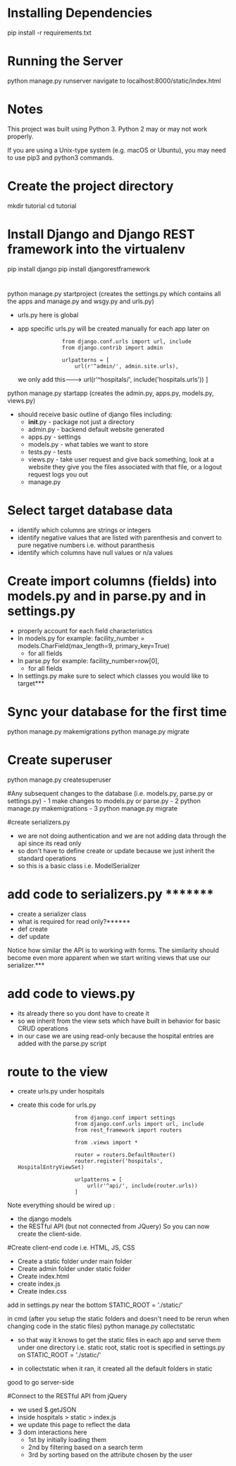 # Installing Dependencies
pip install -r requirements.txt

# Running the Server
python manage.py runserver
navigate to localhost:8000/static/index.html

# Notes
This project was built using Python 3. Python 2 may or may not work properly.

If you are using a Unix-type system (e.g. macOS or Ubuntu), you may need to use pip3 and python3 commands.


#  Create the project directory
mkdir tutorial
cd tutorial


#  Install Django and Django REST framework into the virtualenv
pip install django
pip install djangorestframework

#
python manage.py startproject (creates the settings.py which contains all the apps and manage.py and wsgy.py and urls.py)

- urls.py here is global
- app specific urls.py will be created manually for each app later on

                    from django.conf.urls import url, include
                    from django.contrib import admin

                    urlpatterns = [
                        url(r'^admin/', admin.site.urls),
  we only add this--->  url(r'^hospitals/', include('hospitals.urls')) 
                    ]

python manage.py startapp (creates the admin.py, apps.py, models.py, views.py)

- should receive basic outline of django files including: 
	- __init__.py - package not just a directory
	- admin.py - backend default website generated
	- apps.py - settings
	- models.py - what tables we want to store
	- tests.py - tests
	- views.py - take user request and give back something, look at a website they give you the files associated with that file, or a logout request logs you out
	- manage.py

# Select target database data 
- identify which columns are strings or integers
- identify negative values that are listed with parenthesis and convert to pure negative numbers i.e. without paranthesis
- identify which columns have null values or n/a values

# Create import columns (fields) into models.py and in parse.py and in settings.py
- properly account for each field characteristics 
- In models.py for example: facility_number = models.CharField(max_length=9, primary_key=True)
	- for all fields
- In parse.py for example: facility_number=row[0],
	- for all fields
- In settings.py make sure to select which classes you would like to target***


# Sync your database for the first time
python manage.py makemigrations
python manage.py migrate

# Create superuser
python manage.py createsuperuser

#Any subsequent changes to the database (i.e. models.py, parse.py or settings.py)
                    - 1 make changes to models.py or parse.py
                    - 2 python manage.py makemigrations
                    - 3 python manage.py migrate

#create serializers.py
- we are not doing authentication and we are not adding data through the api since its read only
- so don't have to define create or update because we just inherit the standard operations
- so this is a basic class i.e. ModelSerializer 

# add code to serializers.py *******
- create a serializer class
- what is required for read only?******
- def create
- def update

Notice how similar the API is to working with forms. The similarity should become even more apparent when we start writing views that use our serializer.***


# add code to views.py
- its already there so you dont have to create it
- so we inherit from the view sets which have built in behavior for basic CRUD operations
- in our case we are using read-only because the hospital entries are added with the parse.py script

# route to the view
- create urls.py under hospitals
- create this code for urls.py

                        from django.conf import settings
                        from django.conf.urls import url, include
                        from rest_framework import routers

                        from .views import *

                        router = routers.DefaultRouter()
                        router.register('hospitals', HospitalEntryViewSet)

                        urlpatterns = [
                            url(r'^api/', include(router.urls))
                        ]

Note everything should be wired up :
- the django models
- the RESTful API (but not connected from JQuery)
So you can now create the client-side.

#Create client-end code i.e. HTML, JS, CSS
- Create a static folder under main folder
- Create admin folder under static folder
- Create index.html
- create index.js
- Create index.css

add in settings.py near the bottom
STATIC_ROOT = './static/'  

in cmd (after you setup the static folders and doesn't need to be rerun when changing code in the static files)
python manage.py collectstatic
- so that way it knows to get the static files in each app and serve them under one directory i.e. static root, static root is specified in settings.py on STATIC_ROOT = './static/' 

- in collectstatic when it ran, it created all the default folders in static


good to go server-side

#Connect to the RESTful API from jQuery
- we used $.getJSON
- inside hospitals > static > index.js
- we update this page to reflect the data
- 3 dom interactions here
    - 1st by initially loading them
    - 2nd by filtering based on a search term
    - 3rd by sorting based on the attribute chosen by the user







